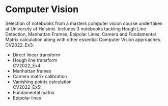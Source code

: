 # Computer Vision 
Selection of notebooks from a masters computer vision course undertaken at University of Helsinki. Includes 3 notebooks tackling Hough Line Detection, Manhattan Frames, Epipolar Lines, Camera and Fundamental Matrix calculation along with other essential Computer Vision approaches. \
CV2022_Ex3:
- Direct linear transform
- Hough line transform 
\
CV2022_Ex4:
- Manhattan frames
- Camera matrix calibration
- Vanishing points calculation
\
CV2022_Ex5:
- Fundamental matrix
- Epipolar lines
